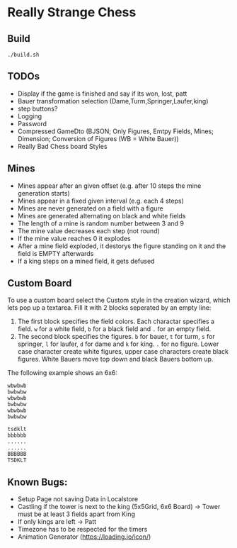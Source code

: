 # Really Strange Chess

## Build
```
./build.sh
```

## TODOs
  - Display if the game is finished and say if its won, lost, patt
  - Bauer transformation selection (Dame,Turm,Springer,Laufer,king)
  - step buttons?
  - Logging
  - Password
  - Compressed GameDto (BJSON; Only Figures, Emtpy Fields, Mines; Dimension; Conversion of Figures (WB = White Bauer))
  - Really Bad Chess board Styles



## Mines
 - Mines appear after an given offset (e.g. after 10 steps the mine generation starts)
 - Mines appear in a fixed given interval (e.g. each 4 steps)
 - Mines are never generated on a field with a figure
 - Mines are generated alternating on black and white fields
 - The length of a mine is random number between 3 and 9
 - The mine value decreases each step (not round)
 - If the mine value reaches 0 it explodes
 - After a mine field exploded, it destorys the figure standing on it and the field is EMPTY afterwards
 - If a king steps on a mined field, it gets defused

## Custom Board
To use a custom board select the Custom style in the creation wizard, which lets pop up a textarea. Fill it with 2 blocks seperated by an empty line:
 1. The first block specifies the field colors. Each charactar specifies a field. `w` for a white field, `b` for a black field and `.` for an empty field.
 2. The second block specifies the figures. `b` for bauer, `t` for turm, `s` for springer, `l` for laufer, `d` for dame and `k` for king. `.` for no figure. Lower case character create white figures, upper case characters create black figures. White Bauers move top down and black Bauers bottom up.

The following example shows an 6x6:
```
wbwbwb
bwbwbw
wbwbwb
bwbwbw
wbwbwb
bwbwbw

tsdklt
bbbbbb
......
......
BBBBBB
TSDKLT
``` 

## Known Bugs:
 - Setup Page not saving Data in Localstore
 - Castling if the tower is next to the king (5x5Grid, 6x6 Board) -> Tower must be at least 3 fields apart from King
 - If only kings are left -> Patt
 - Timezone has to be respected for the timers
 - Animation Generator (https://loading.io/icon/)
